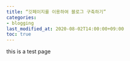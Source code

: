 ```yaml
---
title: “깃페이지를 이용하여 블로그 구축하기”
categories:
- blogging
last_modified_at: 2020-08-02T14:00:00+09:00
toc: true
---
```

this is a test page